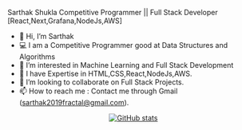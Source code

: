Sarthak Shukla
Competitive Programmer || Full Stack Developer [React,Next,Grafana,NodeJs,AWS]

- 👋 Hi, I’m Sarthak
- 💻 I am a Competitive Programmer good at Data Structures and Algorithms
- 👀 I’m interested in Machine Learning and Full Stack Development
- 🌱 I have Expertise in HTML,CSS,React,NodeJs,AWS.
- 💞️ I’m looking to collaborate on Full Stack Projects.
- 📫 How to reach me : Contact me through Gmail (sarthak2019fractal@gmail.com).

<!---
sarthak-2019/sarthak-2019 is a ✨ special ✨ repository because its `README.md` (this file) appears on your GitHub profile.
You can click the Preview link to take a look at your changes.
--->
<div align=center>

[![GitHub stats](https://github-readme-stats.vercel.app/api?username=sarthak-2019&show_icons=true&theme=tokyonight&line_height=27)](https://github.com/sarthak-2019)
</div>
